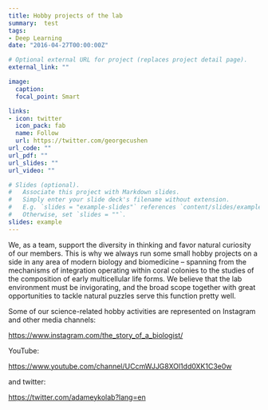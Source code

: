 ```yaml
---
title: Hobby projects of the lab
summary:  test 
tags:
- Deep Learning
date: "2016-04-27T00:00:00Z"

# Optional external URL for project (replaces project detail page).
external_link: ""

image:
  caption: 
  focal_point: Smart

links:
- icon: twitter
  icon_pack: fab
  name: Follow
  url: https://twitter.com/georgecushen
url_code: ""
url_pdf: ""
url_slides: ""
url_video: ""

# Slides (optional).
#   Associate this project with Markdown slides.
#   Simply enter your slide deck's filename without extension.
#   E.g. `slides = "example-slides"` references `content/slides/example-slides.md`.
#   Otherwise, set `slides = ""`.
slides: example
---
```


We, as a team, support the diversity in thinking and favor natural curiosity of our members. This is why we always run some small hobby projects on a side in any area of modern biology and biomedicine – spanning from the mechanisms of integration operating within coral colonies to the studies of the composition of early multicellular life forms. We believe that the lab environment must be invigorating, and the broad scope together with great opportunities to tackle natural puzzles serve this function pretty well.  

Some of our science-related hobby activities are represented on Instagram and other media channels:

https://www.instagram.com/the_story_of_a_biologist/

YouTube:

https://www.youtube.com/channel/UCcmWJJG8XOl1dd0XK1C3e0w

and twitter:

https://twitter.com/adameykolab?lang=en


